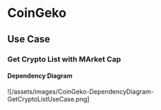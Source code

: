 # CoinGeko


## Use Case

### Get Crypto List with MArket Cap

#### Dependency Diagram

![/assets/images/CoinGeko-DependencyDiagram-GetCryptoListUseCase.png]
